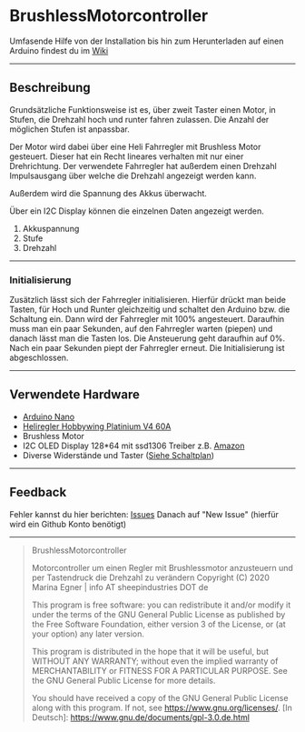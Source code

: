 # BrushlessMotorcontroller

Umfasende Hilfe von der Installation bis hin zum Herunterladen auf einen Arduino findest du im [Wiki](https://github.com/SheepCreativeSoftware/BrushlessMotorcontroller/wiki)
***
## Beschreibung
Grundsätzliche Funktionsweise ist es, über zweit Taster einen Motor, in Stufen, die Drehzahl hoch und runter fahren zulassen.
Die Anzahl der möglichen Stufen ist anpassbar.

Der Motor wird dabei über eine Heli Fahrregler mit Brushless Motor gesteuert. Dieser hat ein Recht lineares verhalten mit nur einer Drehrichtung.
Der verwendete Fahrregler hat außerdem einen Drehzahl Impulsausgang über welche die Drehzahl angezeigt werden kann.

Außerdem wird die Spannung des Akkus überwacht.

Über ein I2C Display können die einzelnen Daten angezeigt werden.
1. Akkuspannung
2. Stufe
3. Drehzahl
***
### Initialisierung
Zusätzlich lässt sich der Fahrregler initialisieren.
Hierfür drückt man beide Tasten, für Hoch und Runter gleichzeitig und schaltet den Arduino bzw. die Schaltung ein. Dann wird der Fahrregler mit 100% angesteuert. Daraufhin muss man ein paar Sekunden, auf den Fahrregler warten (piepen) und danach lässt man die Tasten los.
Die Ansteuerung geht daraufhin auf 0%.
Nach ein paar Sekunden piept der Fahrregler erneut.
Die Initialisierung ist abgeschlossen.

***
## Verwendete Hardware
* [Arduino Nano](https://store.arduino.cc/arduino-nano)
* [Heliregler Hobbywing Platinium V4 60A](https://www.hobbywing.com/goods.php?id=481&filter_attr=)
* Brushless Motor
* I2C OLED Display 128*64 mit ssd1306 Treiber z.B. [Amazon](https://www.amazon.de/gp/product/B07J2QWF43/ref=ppx_yo_dt_b_asin_title_o00_s00?ie=UTF8&psc=1)
* Diverse Widerstände und Taster ([Siehe Schaltplan](https://github.com/SheepCreativeSoftware/BrushlessMotorcontroller/wiki/5.-Der-Schaltplan))

***
## Feedback
Fehler kannst du hier berichten: [Issues](https://github.com/SheepCreativeSoftware/BrushlessMotorcontroller/issues)
Danach auf "New Issue"
(hierfür wird ein Github Konto benötigt)

***
>BrushlessMotorcontroller
>
>Motorcontroller um einen Regler mit Brushlessmotor anzusteuern und per Tastendruck die Drehzahl zu verändern Copyright (C) 2020 Marina Egner | info AT sheepindustries DOT de
>
>This program is free software: you can redistribute it and/or modify it under the terms of the GNU General Public License as published by the Free Software Foundation, either version 3 of the License, or (at your option) any later version.
>
>This program is distributed in the hope that it will be useful, but WITHOUT ANY WARRANTY; without even the implied warranty of MERCHANTABILITY or FITNESS FOR A PARTICULAR PURPOSE. See the GNU General Public License for more details.
>
>You should have received a copy of the GNU General Public License along with this program. 
>If not, see https://www.gnu.org/licenses/. [In Deutsch]: https://www.gnu.de/documents/gpl-3.0.de.html

